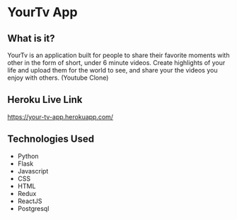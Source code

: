 # YourTv App

## What is it?
YourTv is an application built for people to share their favorite moments with other in the form of short, under 6 minute videos. Create highlights of your life and upload them for the world to see, and share your the videos you enjoy with others.
(Youtube Clone)

## Heroku Live Link
https://your-tv-app.herokuapp.com/


## Technologies Used
* Python
* Flask
* Javascript
* CSS
* HTML
* Redux
* ReactJS
* Postgresql

